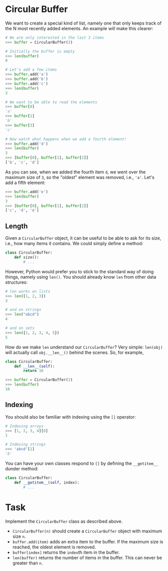 # Circular Buffer

We want to create a special kind of list, namely one that only keeps track of the N most recently added elements.
An example will make this clearer:

```python
# We are only interested in the last 3 items
>>> buffer = CircularBuffer(3)

# Initially the buffer is empty
>>> len(buffer)
0

# Let's add a few items
>>> buffer.add('a')
>>> buffer.add('b')
>>> buffer.add('c')
>>> len(buffer)
3

# We want to be able to read the elements
>>> buffer[0]
'a'
>>> buffer[1]
'b'
>>> buffer[3]
'c'

# Now watch what happens when we add a fourth element!
>>> buffer.add('d')
>>> len(buffer)
3
>>> [buffer[0], buffer[1], buffer[2]]
['b', 'c', 'd']
```

As you can see, when we added the fourth item `d`, we went over the maximum size of `3`, so the "oldest" element was removed, i.e., `'a'`.
Let's add a fifth element:

```python
>>> buffer.add('e')
>>> len(buffer)
3
>>> [buffer[0], buffer[1], buffer[2]]
['c', 'd', 'e']
```

## Length

Given a `CircularBuffer` object, it can be useful to be able to ask for its size, i.e., how many items it contains.
We could simply define a method:

```python
class CircularBuffer:
    def size():
        # ...
```

However, Python would prefer you to stick to the standard way of doing things, namely using `len()`.
You should already know `len` from other data structures:

```python
# len works on lists
>>> len([1, 2, 3])
3

# and on strings
>>> len("abcd")
4

# and on sets
>>> len({1, 2, 3, 4, 5})
5
```

How do we make `len` understand our `CircularBuffer`?
Very simple: `len(obj)` will actually call `obj.__len__()` behind the scenes.
So, for example,

```python
class CircularBuffer:
    def __len__(self):
        return 10

>>> buffer = CircularBuffer(3)
>>> len(buffer)
10
```

## Indexing

You should also be familiar with indexing using the `[]` operator:

```python
# Indexing arrays
>>> [1, 2, 3, 4][0]
1

# Indexing strings
>>> 'abcd'[1]
'b'
```

You can have your own classes respond to `[]` by defining the `__getitem__` dunder method:

```python
class CircularBuffer:
    def __getitem__(self, index):
        # ...
```

# Task

Implement the `CircularBuffer` class as described above.

* `CircularBuffer(n)` should create a `CircularBuffer` object with maximum size `n`.
* `buffer.add(item)` adds an extra item to the buffer. If the maximum size is reached, the oldest element is removed.
* `buffer[index]` returns the `index`th item in the buffer.
* `len(buffer)` returns the number of items in the buffer. This can never be greater than `n`.
